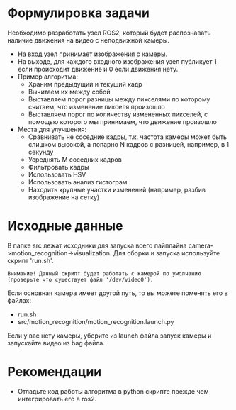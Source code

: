 # Формулировка задачи

Необходимо разработать узел ROS2, который будет распознавать наличие движения на видео с неподвижной камеры.
* На вход узел принимает изображения с камеры.
* На выходе, для каждого входного изображения узел публикует 1 если происходит движение и 0 если движения нету.
* Пример алгоритма:
    - Храним предыдущий и текущий кадр
    - Вычитаем их между собой
    - Выставляем порог разницы между пикселями по которому считаем, что изменение пикселя произошло
    - Выставляем порог по количеству измененных пикселей, с помощью которого мы принимаем, что движение произошло
* Места для улучшения:
    - Сравнивать не соседние кадры, т.к. частота камеры может быть слишком высокой, а попарно N кадров с разницей, например, в 1 секунду
    - Усреднять M соседних кадров
    - Фильтровать кадры
    - Использовать HSV
    - Использовать анализ гистограм
    - Находить крупные участки изменений (например, разбив изображение на сетку)

# Исходные данные

В папке src лежат исходники для запуска всего пайплайна camera->motion_recognition->visualization.
Для сборки и запуска используйте скрипт 'run.sh'.

    Внимание! Данный скрипт будет работать с камерой по умолчанию (проверьте что существует файл '/dev/video0').
Если основная камера имеет другой путь, то вы можете поменять его в файлах:
- run.sh
- src/motion_recognition/motion_recognition.launch.py

Если у вас нету камеры, уберите из launch файла запуск камеры и запускайте видео из bag файла.

# Рекомендации

- Отладьте код работы алгоритма в python скрипте прежде чем интегрировать его в ros2.